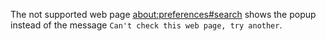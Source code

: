The not supported web page <about:preferences#search> shows the popup instead of the message `Can't check this web page, try another`.
